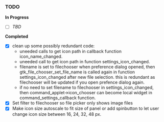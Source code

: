 ### TODO
**In Progress**
- [ ] _TBD_

**Completed**
- [x] clean up some possibly redundant code:
    - uneeded calls to get icon path in callback function icon_name_changed. 
    - uneeded call to get icon path in function settings_icon_changed.
    - filename is set to filechooser when preference dialog opened, then gtk_file_chooser_set_file_name is called again in function settings_icon_changed after new file selection. this is redundant as filechooser will be updated if you open prefence dialog again. 
    - if no need to set filename to filechooser in settings_icon_changed, then command_applet->icon_chooser can become local widget in command_settings_callback function.
- [x] Set filter to filechooser so file picker only shows image files
- [x] Make icon size autoscale to fit size of panel or add spinbutton to let user change icon size between 16, 24, 32, 48 px.
